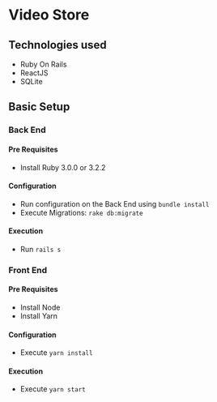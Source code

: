 # Video Store

## Technologies used

- Ruby On Rails
- ReactJS
- SQLite


## Basic Setup

### Back End

#### Pre Requisites
- Install Ruby 3.0.0 or 3.2.2

#### Configuration
- Run configuration on the Back End using `bundle install`
- Execute Migrations: `rake db:migrate`

#### Execution
- Run `rails s`

### Front End

#### Pre Requisites
- Install Node
- Install Yarn

#### Configuration
- Execute `yarn install`

#### Execution
- Execute `yarn start`
